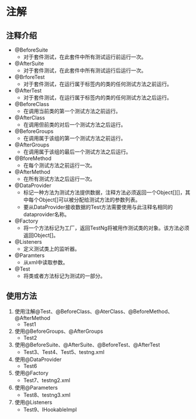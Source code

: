 # 注解

## 注释介绍

- @BeforeSuite
   - 对于套件测试，在此套件中所有测试运行前运行一次。
- @AfterSuite
   - 对于套件测试，在此套件中所有测试运行后运行一次。
- @BrforeTest
   - 对于套件测试，在运行属于<test>标签内的类的任何测试方法之前运行。
- @AfterTest
   - 对于套件测试，在运行属于<test>标签内的类的任何测试方法之后运行。
- @BeforeClass
   - 在调用当前类的第一个测试方法之前运行。
- @AfterClass
   - 在调用但前类的对后一个测试方法之后运行。
- @BeforeGroups
   - 在调用属于该组的第一个测试方法之前运行。
- @AfterGroups
   - 在调用属于该组的最后一个测试方法之后运行。
- @BforeMethod
   - 在每个测试方法之前运行一次。
- @AfterMethod
   - 在所有测试方法之后运行一次。
- @DataProvider
   - 标记一种方法为测试方法提供数据，注释方法必须返回一个Object[][]，其中每个Object[]可以被分配给测试方法的参数列表。
   - 要从DataProvider接收数据的Test方法需要使用与此注释名相同的dataprovider名称。
- @Factory
   - 将一个方法标记为工厂，返回TestNg将被用作测试类的对象。该方法必须返回Object[]。
- @Listeners
   - 定义测试类上的监听器。
- @Paramters
   - 从xml中读取参数。
- @Test
   - 将类或者方法标记为测试的一部分。
   
## 使用方法
1. 使用注解@Test、@BeforeClass、@AterClass、@BeforeMethod、@AfterMethod
   - Test1
2. 使用@BeforeGroups、@AfterGroups
   - Test2
3. 使用@BeforeSuite、@AfterSuite、@BeforeTest、@AfterTest
   - Test3、Test4、Test5、testng.xml
4. 使用@DataProvider
   - Test6
5. 使用@Factory
   - Test7、testng2.xml
6. 使用@Parameters
   - Test8、testng3.xml
7. 使用@Listeners
   - Test9、IHookableImpl